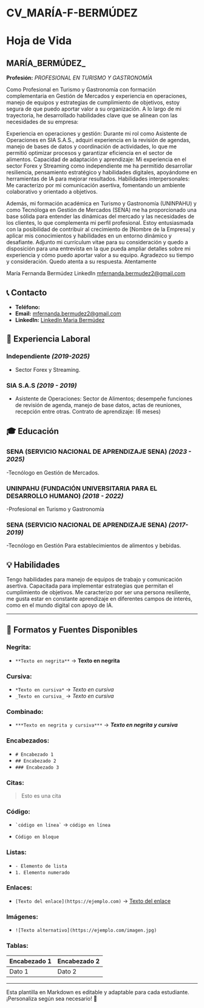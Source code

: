 # CV_MARÍA-F-BERMÚDEZ
# Hoja de Vida

## MARÍA_BERMÚDEZ_
**Profesión:** _PROFESIONAL EN TURISMO Y GASTRONOMÍA_

Como Profesional en Turismo y Gastronomía con formación complementaria en Gestión de Mercados y experiencia en operaciones, manejo de equipos y estrategias de cumplimiento de objetivos, estoy segura de que puedo aportar valor a su organización.
A lo largo de mi trayectoria, he desarrollado habilidades clave que se alinean con las necesidades de su empresa:

Experiencia en operaciones y gestión: Durante mi rol como Asistente de Operaciones en SIA S.A.S., adquirí experiencia en la revisión de agendas, manejo de bases de datos y coordinación de actividades, lo que me permitió optimizar procesos y garantizar eficiencia en el sector de alimentos.
Capacidad de adaptación y aprendizaje: Mi experiencia en el sector Forex y Streaming como independiente me ha permitido desarrollar resiliencia, pensamiento estratégico y habilidades digitales, apoyándome en herramientas de IA para mejorar resultados.
Habilidades interpersonales: Me caracterizo por mi comunicación asertiva, fomentando un ambiente colaborativo y orientado a objetivos.

Además, mi formación académica en Turismo y Gastronomía (UNINPAHU) y como Tecnóloga en Gestión de Mercados (SENA) me ha proporcionado una base sólida para entender las dinámicas del mercado y las necesidades de los clientes, lo que complementa mi perfil profesional.
Estoy entusiasmada con la posibilidad de contribuir al crecimiento de [Nombre de la Empresa] y aplicar mis conocimientos y habilidades en un entorno dinámico y desafiante. Adjunto mi currículum vitae para su consideración y quedo a disposición para una entrevista en la que pueda ampliar detalles sobre mi experiencia y cómo puedo aportar valor a su equipo.
Agradezco su tiempo y consideración. Quedo atenta a su respuesta.
Atentamente

María Fernanda Bermúdez 
LinkedIn
mfernanda.bermudez2@gmail.com



## 📞 Contacto
- **Teléfono:** 
- **Email:** [mfernanda.bermudez2@gmail.com](mailto:mfernanda.bermudez2@gmail.com)
- **LinkedIn:** [LinkedIn Maria Bermúdez](https://www.linkedin.com/in/maria-fernanda-bermudez-15579b356/)

## 🏢 Experiencia Laboral
### **Independiente** _(2019-2025)_
- Sector Forex y Streaming.


### **SIA S.A.S** _(2019 - 2019)_
- Asistente de Operaciones: Sector de Alimentos; desempeñe funciones de revisión de agenda, manejo de base datos, actas de reuniones, recepción entre otras. Contrato de aprendizaje: (6 meses) 

## 🎓 Educación
### **SENA (SERVICIO NACIONAL DE APRENDIZAJE SENA)** _(2023 - 2025)_
-Tecnólogo en Gestión de Mercados.

### **UNINPAHU (FUNDACIÓN UNIVERSITARIA PARA EL DESARROLLO HUMANO)** _(2018 - 2022)_
-Profesional en Turismo y Gastronomía

### **SENA (SERVICIO NACIONAL DE APRENDIZAJE SENA)** _(2017- 2019)_
-Tecnólogo en Gestión Para establecimientos de alimentos y bebidas.

## 💡 Habilidades

Tengo habilidades para manejo de equipos de trabajo y comunicación asertiva. Capacitada para implementar estrategias que permitan el cumplimiento de objetivos.
Me caracterizo por ser una persona resiliente, me gusta estar en constante aprendizaje en diferentes campos de interés, como en el mundo digital con apoyo de IA.

---

## 🎨 Formatos y Fuentes Disponibles

### **Negrita:**
- `**Texto en negrita**` → **Texto en negrita**

### **Cursiva:**
- `*Texto en cursiva*` → *Texto en cursiva*
- `_Texto en cursiva_` → _Texto en cursiva_

### **Combinado:**
- `***Texto en negrita y cursiva***` → ***Texto en negrita y cursiva***

### **Encabezados:**
- `# Encabezado 1`
- `## Encabezado 2`
- `### Encabezado 3`

### **Citas:**
> Esto es una cita

### **Código:**
- `` `código en línea` `` → `código en línea`
- ```
  Código en bloque
  ```

### **Listas:**
- `- Elemento de lista`
- `1. Elemento numerado`

### **Enlaces:**
- `[Texto del enlace](https://ejemplo.com)` → [Texto del enlace](https://ejemplo.com)

### **Imágenes:**
- `![Texto alternativo](https://ejemplo.com/imagen.jpg)`

### **Tablas:**
| Encabezado 1 | Encabezado 2 |
|-------------|-------------|
| Dato 1     | Dato 2      |

---

Esta plantilla en Markdown es editable y adaptable para cada estudiante. ¡Personaliza según sea necesario! 🎯

